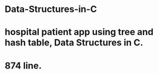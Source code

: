 # Data-Structures-in-C
# hospital patient app using tree and hash table, Data Structures in C.
# 874 line.



